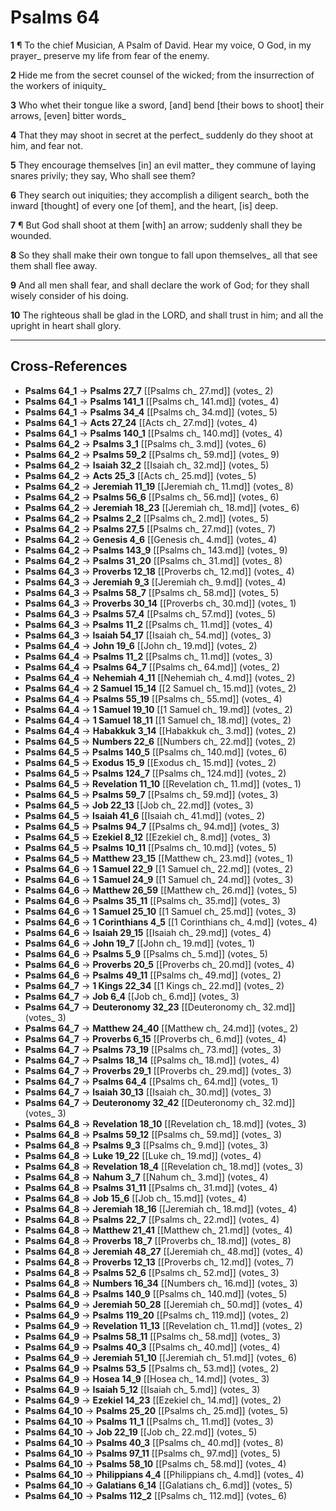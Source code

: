 # Psalms 64

**1** ¶ To the chief Musician, A Psalm of David. Hear my voice, O God, in my prayer_ preserve my life from fear of the enemy.

**2** Hide me from the secret counsel of the wicked; from the insurrection of the workers of iniquity_

**3** Who whet their tongue like a sword, [and] bend [their bows to shoot] their arrows, [even] bitter words_

**4** That they may shoot in secret at the perfect_ suddenly do they shoot at him, and fear not.

**5** They encourage themselves [in] an evil matter_ they commune of laying snares privily; they say, Who shall see them?

**6** They search out iniquities; they accomplish a diligent search_ both the inward [thought] of every one [of them], and the heart, [is] deep.

**7** ¶ But God shall shoot at them [with] an arrow; suddenly shall they be wounded.

**8** So they shall make their own tongue to fall upon themselves_ all that see them shall flee away.

**9** And all men shall fear, and shall declare the work of God; for they shall wisely consider of his doing.

**10** The righteous shall be glad in the LORD, and shall trust in him; and all the upright in heart shall glory.

---

## Cross-References

- **Psalms 64_1** → **Psalms 27_7** [[Psalms ch_ 27.md]] (votes_ 2)
- **Psalms 64_1** → **Psalms 141_1** [[Psalms ch_ 141.md]] (votes_ 4)
- **Psalms 64_1** → **Psalms 34_4** [[Psalms ch_ 34.md]] (votes_ 5)
- **Psalms 64_1** → **Acts 27_24** [[Acts ch_ 27.md]] (votes_ 4)
- **Psalms 64_1** → **Psalms 140_1** [[Psalms ch_ 140.md]] (votes_ 4)
- **Psalms 64_2** → **Psalms 3_1** [[Psalms ch_ 3.md]] (votes_ 6)
- **Psalms 64_2** → **Psalms 59_2** [[Psalms ch_ 59.md]] (votes_ 9)
- **Psalms 64_2** → **Isaiah 32_2** [[Isaiah ch_ 32.md]] (votes_ 5)
- **Psalms 64_2** → **Acts 25_3** [[Acts ch_ 25.md]] (votes_ 5)
- **Psalms 64_2** → **Jeremiah 11_19** [[Jeremiah ch_ 11.md]] (votes_ 8)
- **Psalms 64_2** → **Psalms 56_6** [[Psalms ch_ 56.md]] (votes_ 6)
- **Psalms 64_2** → **Jeremiah 18_23** [[Jeremiah ch_ 18.md]] (votes_ 6)
- **Psalms 64_2** → **Psalms 2_2** [[Psalms ch_ 2.md]] (votes_ 5)
- **Psalms 64_2** → **Psalms 27_5** [[Psalms ch_ 27.md]] (votes_ 7)
- **Psalms 64_2** → **Genesis 4_6** [[Genesis ch_ 4.md]] (votes_ 4)
- **Psalms 64_2** → **Psalms 143_9** [[Psalms ch_ 143.md]] (votes_ 9)
- **Psalms 64_2** → **Psalms 31_20** [[Psalms ch_ 31.md]] (votes_ 8)
- **Psalms 64_3** → **Proverbs 12_18** [[Proverbs ch_ 12.md]] (votes_ 4)
- **Psalms 64_3** → **Jeremiah 9_3** [[Jeremiah ch_ 9.md]] (votes_ 4)
- **Psalms 64_3** → **Psalms 58_7** [[Psalms ch_ 58.md]] (votes_ 5)
- **Psalms 64_3** → **Proverbs 30_14** [[Proverbs ch_ 30.md]] (votes_ 1)
- **Psalms 64_3** → **Psalms 57_4** [[Psalms ch_ 57.md]] (votes_ 5)
- **Psalms 64_3** → **Psalms 11_2** [[Psalms ch_ 11.md]] (votes_ 4)
- **Psalms 64_3** → **Isaiah 54_17** [[Isaiah ch_ 54.md]] (votes_ 3)
- **Psalms 64_4** → **John 19_6** [[John ch_ 19.md]] (votes_ 2)
- **Psalms 64_4** → **Psalms 11_2** [[Psalms ch_ 11.md]] (votes_ 3)
- **Psalms 64_4** → **Psalms 64_7** [[Psalms ch_ 64.md]] (votes_ 2)
- **Psalms 64_4** → **Nehemiah 4_11** [[Nehemiah ch_ 4.md]] (votes_ 2)
- **Psalms 64_4** → **2 Samuel 15_14** [[2 Samuel ch_ 15.md]] (votes_ 2)
- **Psalms 64_4** → **Psalms 55_19** [[Psalms ch_ 55.md]] (votes_ 4)
- **Psalms 64_4** → **1 Samuel 19_10** [[1 Samuel ch_ 19.md]] (votes_ 2)
- **Psalms 64_4** → **1 Samuel 18_11** [[1 Samuel ch_ 18.md]] (votes_ 2)
- **Psalms 64_4** → **Habakkuk 3_14** [[Habakkuk ch_ 3.md]] (votes_ 2)
- **Psalms 64_5** → **Numbers 22_6** [[Numbers ch_ 22.md]] (votes_ 2)
- **Psalms 64_5** → **Psalms 140_5** [[Psalms ch_ 140.md]] (votes_ 6)
- **Psalms 64_5** → **Exodus 15_9** [[Exodus ch_ 15.md]] (votes_ 2)
- **Psalms 64_5** → **Psalms 124_7** [[Psalms ch_ 124.md]] (votes_ 2)
- **Psalms 64_5** → **Revelation 11_10** [[Revelation ch_ 11.md]] (votes_ 1)
- **Psalms 64_5** → **Psalms 59_7** [[Psalms ch_ 59.md]] (votes_ 3)
- **Psalms 64_5** → **Job 22_13** [[Job ch_ 22.md]] (votes_ 3)
- **Psalms 64_5** → **Isaiah 41_6** [[Isaiah ch_ 41.md]] (votes_ 2)
- **Psalms 64_5** → **Psalms 94_7** [[Psalms ch_ 94.md]] (votes_ 3)
- **Psalms 64_5** → **Ezekiel 8_12** [[Ezekiel ch_ 8.md]] (votes_ 3)
- **Psalms 64_5** → **Psalms 10_11** [[Psalms ch_ 10.md]] (votes_ 5)
- **Psalms 64_5** → **Matthew 23_15** [[Matthew ch_ 23.md]] (votes_ 1)
- **Psalms 64_6** → **1 Samuel 22_9** [[1 Samuel ch_ 22.md]] (votes_ 2)
- **Psalms 64_6** → **1 Samuel 24_9** [[1 Samuel ch_ 24.md]] (votes_ 3)
- **Psalms 64_6** → **Matthew 26_59** [[Matthew ch_ 26.md]] (votes_ 5)
- **Psalms 64_6** → **Psalms 35_11** [[Psalms ch_ 35.md]] (votes_ 3)
- **Psalms 64_6** → **1 Samuel 25_10** [[1 Samuel ch_ 25.md]] (votes_ 3)
- **Psalms 64_6** → **1 Corinthians 4_5** [[1 Corinthians ch_ 4.md]] (votes_ 4)
- **Psalms 64_6** → **Isaiah 29_15** [[Isaiah ch_ 29.md]] (votes_ 4)
- **Psalms 64_6** → **John 19_7** [[John ch_ 19.md]] (votes_ 1)
- **Psalms 64_6** → **Psalms 5_9** [[Psalms ch_ 5.md]] (votes_ 5)
- **Psalms 64_6** → **Proverbs 20_5** [[Proverbs ch_ 20.md]] (votes_ 4)
- **Psalms 64_6** → **Psalms 49_11** [[Psalms ch_ 49.md]] (votes_ 2)
- **Psalms 64_7** → **1 Kings 22_34** [[1 Kings ch_ 22.md]] (votes_ 2)
- **Psalms 64_7** → **Job 6_4** [[Job ch_ 6.md]] (votes_ 3)
- **Psalms 64_7** → **Deuteronomy 32_23** [[Deuteronomy ch_ 32.md]] (votes_ 3)
- **Psalms 64_7** → **Matthew 24_40** [[Matthew ch_ 24.md]] (votes_ 2)
- **Psalms 64_7** → **Proverbs 6_15** [[Proverbs ch_ 6.md]] (votes_ 4)
- **Psalms 64_7** → **Psalms 73_19** [[Psalms ch_ 73.md]] (votes_ 3)
- **Psalms 64_7** → **Psalms 18_14** [[Psalms ch_ 18.md]] (votes_ 4)
- **Psalms 64_7** → **Proverbs 29_1** [[Proverbs ch_ 29.md]] (votes_ 3)
- **Psalms 64_7** → **Psalms 64_4** [[Psalms ch_ 64.md]] (votes_ 1)
- **Psalms 64_7** → **Isaiah 30_13** [[Isaiah ch_ 30.md]] (votes_ 3)
- **Psalms 64_7** → **Deuteronomy 32_42** [[Deuteronomy ch_ 32.md]] (votes_ 3)
- **Psalms 64_8** → **Revelation 18_10** [[Revelation ch_ 18.md]] (votes_ 3)
- **Psalms 64_8** → **Psalms 59_12** [[Psalms ch_ 59.md]] (votes_ 3)
- **Psalms 64_8** → **Psalms 9_3** [[Psalms ch_ 9.md]] (votes_ 3)
- **Psalms 64_8** → **Luke 19_22** [[Luke ch_ 19.md]] (votes_ 4)
- **Psalms 64_8** → **Revelation 18_4** [[Revelation ch_ 18.md]] (votes_ 3)
- **Psalms 64_8** → **Nahum 3_7** [[Nahum ch_ 3.md]] (votes_ 4)
- **Psalms 64_8** → **Psalms 31_11** [[Psalms ch_ 31.md]] (votes_ 4)
- **Psalms 64_8** → **Job 15_6** [[Job ch_ 15.md]] (votes_ 4)
- **Psalms 64_8** → **Jeremiah 18_16** [[Jeremiah ch_ 18.md]] (votes_ 4)
- **Psalms 64_8** → **Psalms 22_7** [[Psalms ch_ 22.md]] (votes_ 4)
- **Psalms 64_8** → **Matthew 21_41** [[Matthew ch_ 21.md]] (votes_ 4)
- **Psalms 64_8** → **Proverbs 18_7** [[Proverbs ch_ 18.md]] (votes_ 8)
- **Psalms 64_8** → **Jeremiah 48_27** [[Jeremiah ch_ 48.md]] (votes_ 4)
- **Psalms 64_8** → **Proverbs 12_13** [[Proverbs ch_ 12.md]] (votes_ 7)
- **Psalms 64_8** → **Psalms 52_6** [[Psalms ch_ 52.md]] (votes_ 3)
- **Psalms 64_8** → **Numbers 16_34** [[Numbers ch_ 16.md]] (votes_ 3)
- **Psalms 64_8** → **Psalms 140_9** [[Psalms ch_ 140.md]] (votes_ 5)
- **Psalms 64_9** → **Jeremiah 50_28** [[Jeremiah ch_ 50.md]] (votes_ 4)
- **Psalms 64_9** → **Psalms 119_20** [[Psalms ch_ 119.md]] (votes_ 2)
- **Psalms 64_9** → **Revelation 11_13** [[Revelation ch_ 11.md]] (votes_ 2)
- **Psalms 64_9** → **Psalms 58_11** [[Psalms ch_ 58.md]] (votes_ 3)
- **Psalms 64_9** → **Psalms 40_3** [[Psalms ch_ 40.md]] (votes_ 4)
- **Psalms 64_9** → **Jeremiah 51_10** [[Jeremiah ch_ 51.md]] (votes_ 6)
- **Psalms 64_9** → **Psalms 53_5** [[Psalms ch_ 53.md]] (votes_ 2)
- **Psalms 64_9** → **Hosea 14_9** [[Hosea ch_ 14.md]] (votes_ 3)
- **Psalms 64_9** → **Isaiah 5_12** [[Isaiah ch_ 5.md]] (votes_ 3)
- **Psalms 64_9** → **Ezekiel 14_23** [[Ezekiel ch_ 14.md]] (votes_ 2)
- **Psalms 64_10** → **Psalms 25_20** [[Psalms ch_ 25.md]] (votes_ 5)
- **Psalms 64_10** → **Psalms 11_1** [[Psalms ch_ 11.md]] (votes_ 3)
- **Psalms 64_10** → **Job 22_19** [[Job ch_ 22.md]] (votes_ 5)
- **Psalms 64_10** → **Psalms 40_3** [[Psalms ch_ 40.md]] (votes_ 8)
- **Psalms 64_10** → **Psalms 97_11** [[Psalms ch_ 97.md]] (votes_ 5)
- **Psalms 64_10** → **Psalms 58_10** [[Psalms ch_ 58.md]] (votes_ 4)
- **Psalms 64_10** → **Philippians 4_4** [[Philippians ch_ 4.md]] (votes_ 4)
- **Psalms 64_10** → **Galatians 6_14** [[Galatians ch_ 6.md]] (votes_ 5)
- **Psalms 64_10** → **Psalms 112_2** [[Psalms ch_ 112.md]] (votes_ 6)

